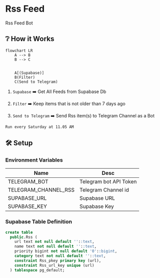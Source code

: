 # Rss Feed
Rss Feed Bot

## ❔ How it Works
```mermaid
flowchart LR
    A --> B
    B --> C


    A[(Supabase)]
    B(Filter)
    C(Send to Telegram)
```


1. `Supabase` ➡️ Get All Feeds from Supabase Db

2. `Filter` ➡️ Keep items that is not older than 7 days ago

3. `Send to Telegram` ➡️ Send Rss item(s) to Telegram Channel as a Bot

```
Run every Saturday at 11.05 AM
```

## 🛠️ Setup
### Environment Variables
| Name                 | Desc                   |
|----------------------|------------------------|
| TELEGRAM_BOT         | Telegram bot API Token |
| TELEGRAM_CHANNEL_RSS | Telegram Channel id    |
| SUPABASE_URL         | Supabase URL           |
| SUPABASE_KEY         | Supabase Key           |

### Supabase Table Definition
```sql
create table
  public.Rss (
    url text not null default ''::text,
    name text not null default ''::text,
    priority bigint not null default '0'::bigint,
    category text not null default ''::text,
    constraint Rss_pkey primary key (url),
    constraint Rss_url_key unique (url)
  ) tablespace pg_default;
```